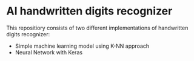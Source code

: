 # AI handwritten digits recognizer
This repositiory consists of two different implementations of handwritten digits recognizer:

* Simple machine learning model using K-NN approach
* Neural Network with Keras
